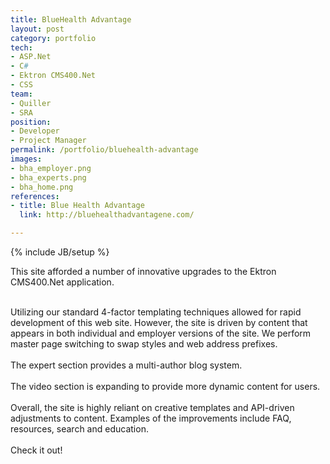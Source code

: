 ```yaml
---
title: BlueHealth Advantage
layout: post
category: portfolio
tech:
- ASP.Net
- C#
- Ektron CMS400.Net
- CSS
team:
- Quiller
- SRA
position:
- Developer
- Project Manager
permalink: /portfolio/bluehealth-advantage
images:
- bha_employer.png
- bha_experts.png
- bha_home.png
references:
- title: Blue Health Advantage
  link: http://bluehealthadvantagene.com/

---
```

{% include JB/setup %}
<div id="node-4" class="node node-portfolio node-promoted">
  <div class="content clearfix">
    <div class="field field-name-body field-type-text-with-summary field-label-hidden"><div class="field-items"><div class="field-item even"><p>This site afforded a number of innovative upgrades to the Ektron CMS400.Net application.</p>
<div>
	 </div>
<div>
	Utilizing our standard 4-factor templating techniques allowed for rapid development of this web site. However, the site is driven by content that appears in both individual and employer versions of the site. We perform master page switching to swap styles and web address prefixes.</div>
<div>
	 </div>
<div>
	The expert section provides a multi-author blog system.</div>
<div>
	 </div>
<div>
	The video section is expanding to provide more dynamic content for users.</div>
<div>
	 </div>
<div>
	Overall, the site is highly reliant on creative templates and API-driven adjustments to content. Examples of the improvements include FAQ, resources, search and education.</div>
<div>
	 </div>
<div>
	Check it out!</div>
</div></div></div>  </div>
</div>
